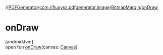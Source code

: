 //[PDFGenerator](../../../index.md)/[com.rifluxyss.pdfgenerator.image](../index.md)/[BitmapMargin](index.md)/[onDraw](on-draw.md)

# onDraw

[androidJvm]\
open fun [onDraw](on-draw.md)(canvas: [Canvas](https://developer.android.com/reference/kotlin/android/graphics/Canvas.html))
